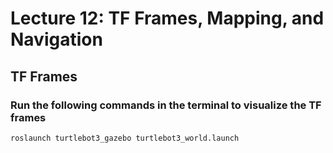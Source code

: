 
# Lecture 12: TF Frames, Mapping, and Navigation

## TF Frames

### Run the following commands in the terminal to visualize the TF frames

```bash
roslaunch turtlebot3_gazebo turtlebot3_world.launch
```